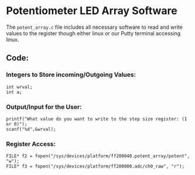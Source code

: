 # Potentiometer LED Array Software
The `potent_array.c` file includes all necessary software to read and write values to the register though either linux or our Putty terminal accessing linux.

## Code:

### Integers to Store incoming/Outgoing Values:
```
int wrval;
int a;
```

### Output/Input for the User:
```
printf("What value do you want to write to the step size register: (1 or 0)");  
scanf("%d",&wrval); 
```

### Register Access:
```
FILE* f2 = fopen("/sys/devices/platform/ff200040.potent_array/potent", "w");
FILE* f3 = fopen("/sys/devices/platform/ff200000.adc/ch0_raw", "r");
```

